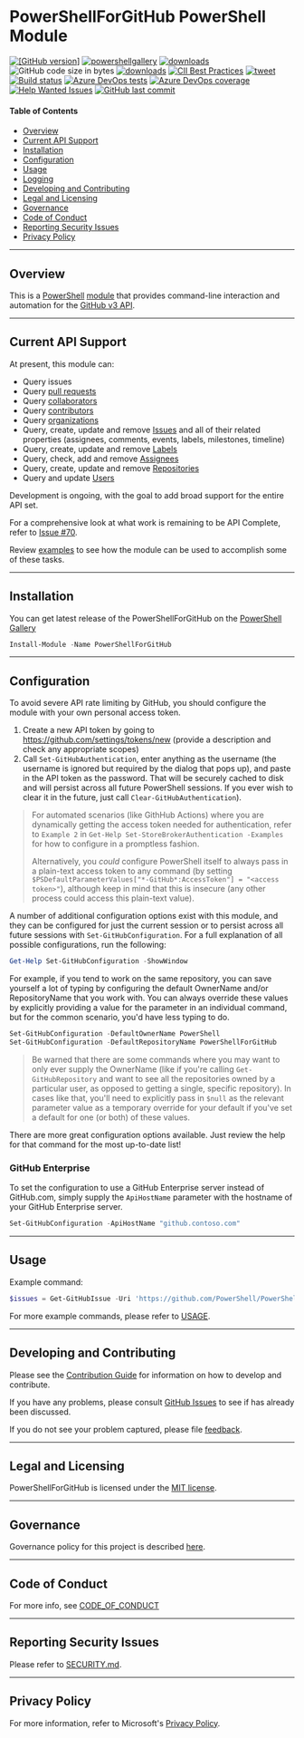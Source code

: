 # PowerShellForGitHub PowerShell Module

[![[GitHub version]](https://badge.fury.io/gh/microsoft%2FPowerShellForGitHub.svg)](https://github.com/microsoft/PowerShellForGitHub/releases)
[![powershellgallery](https://img.shields.io/powershellgallery/v/PowerShellForGitHub)](https://www.powershellgallery.com/packages/PowerShellForGitHub)
[![downloads](https://img.shields.io/powershellgallery/dt/PowerShellForGitHub.svg?label=downloads)](https://www.powershellgallery.com/packages/PowerShellForGitHub)
![GitHub code size in bytes](https://img.shields.io/github/languages/code-size/microsoft/PowerShellForGitHub)
[![downloads](https://img.shields.io/badge/license-MIT-green)](https://github.com/HowardWolosky/PowerShellForGitHub/blob/master/LICENSE)
[![CII Best Practices](https://bestpractices.coreinfrastructure.org/projects/3990/badge)](https://bestpractices.coreinfrastructure.org/projects/3990)
[![tweet](https://img.shields.io/twitter/url?url=https%3A%2F%2Ftwitter.com%2FQuackFu)](https://twitter.com/intent/tweet?text=%23PowerShellForGitHub%20%40QuackFu%20&original_referer=https://github.com/microsoft/PowerShellForGitHub)
<br />
[![Build status](https://dev.azure.com/ms/PowerShellForGitHub/_apis/build/status/PowerShellForGitHub-CI?branchName=master)](https://dev.azure.com/ms/PowerShellForGitHub/_build/latest?definitionId=109&branchName=master)
[![Azure DevOps tests](https://img.shields.io/azure-devops/tests/ms/PowerShellForGitHub/109)](https://dev.azure.com/ms/PowerShellForGitHub/_build/latest?definitionId=109&branchName=master)
[![Azure DevOps coverage](https://img.shields.io/azure-devops/coverage/ms/PowerShellForGitHub/109)](https://dev.azure.com/ms/PowerShellForGitHub/_build/latest?definitionId=109&branchName=master)
<br />
[![Help Wanted Issues](https://img.shields.io/github/issues/microsoft/PowerShellForGitHub/help%20wanted)](https://github.com/microsoft/PowerShellForGitHub/issues?q=is%3Aissue+is%3Aopen+label%3A%22help+wanted%22)
[![GitHub last commit](https://img.shields.io/github/last-commit/microsoft/PowerShellForGitHub)](https://github.com/HowardWolosky/PowerShellForGitHub/commits/master)

#### Table of Contents

*   [Overview](#overview)
*   [Current API Support](#current-api-support)
*   [Installation](#installation)
*   [Configuration](#configuration)
*   [Usage](#usage)
*   [Logging](#logging)
*   [Developing and Contributing](#developing-and-contributing)
*   [Legal and Licensing](#legal-and-licensing)
*   [Governance](#governance)
*   [Code of Conduct](#code-of-conduct)
*   [Reporting Security Issues](#reporting-security-issues)
*   [Privacy Policy](#privacy-policy)

----------

## Overview

This is a [PowerShell](https://microsoft.com/powershell) [module](https://technet.microsoft.com/en-us/library/dd901839.aspx)
that provides command-line interaction and automation for the [GitHub v3 API](https://developer.github.com/v3/).

----------

## Current API Support

At present, this module can:
 * Query issues
 * Query [pull requests](https://developer.github.com/v3/pulls/)
 * Query [collaborators](https://developer.github.com/v3/repos/collaborators/)
 * Query [contributors](https://developer.github.com/v3/repos/statistics/)
 * Query [organizations](https://developer.github.com/v3/orgs/)
 * Query, create, update and remove [Issues](https://developer.github.com/v3/issues/) and
   all of their related properties (assignees, comments, events, labels, milestones, timeline)
 * Query, create, update and remove [Labels](https://developer.github.com/v3/issues/labels/)
 * Query, check, add and remove [Assignees](https://developer.github.com/v3/issues/assignees/)
 * Query, create, update and remove [Repositories](https://developer.github.com/v3/repos/)
 * Query and update [Users](https://developer.github.com/v3/users/)

Development is ongoing, with the goal to add broad support for the entire API set.

For a comprehensive look at what work is remaining to be API Complete, refer to [Issue #70](https://github.com/PowerShell/PowerShellForGitHub/issues/70).

Review [examples](USAGE.md#examples) to see how the module can be used to accomplish some of these tasks.

----------

## Installation

You can get latest release of the PowerShellForGitHub on the [PowerShell Gallery](https://www.powershellgallery.com/packages/PowerShellForGitHub)

```PowerShell
Install-Module -Name PowerShellForGitHub
```

----------

## Configuration

To avoid severe API rate limiting by GitHub, you should configure the module with your own personal
access token.

1) Create a new API token by going to https://github.com/settings/tokens/new (provide a description
   and check any appropriate scopes)
2) Call `Set-GitHubAuthentication`, enter anything as the username (the username is ignored but
   required by the dialog that pops up), and paste in the API token as the password.  That will be
   securely cached to disk and will persist across all future PowerShell sessions.
If you ever wish to clear it in the future, just call `Clear-GitHubAuthentication`).

> For automated scenarios (like GithHub Actions) where you are dynamically getting the access token
> needed for authentication, refer to `Example 2` in `Get-Help Set-StoreBrokerAuthentication -Examples`
> for how to configure in a promptless fashion.
>
> Alternatively, you _could_ configure PowerShell itself to always pass in a plain-text access token
> to any command (by setting `$PSDefaultParameterValues["*-GitHub*:AccessToken"] = "<access token>"`),
> although keep in mind that this is insecure (any other process could access this plain-text value).

A number of additional configuration options exist with this module, and they can be configured
for just the current session or to persist across all future sessions with `Set-GitHubConfiguration`.
For a full explanation of all possible configurations, run the following:

 ```powershell
Get-Help Set-GitHubConfiguration -ShowWindow
```

For example, if you tend to work on the same repository, you can save yourself a lot of typing
by configuring the default OwnerName and/or RepositoryName that you work with.  You can always
override these values by explicitly providing a value for the parameter in an individual command,
but for the common scenario, you'd have less typing to do.

 ```powershell
Set-GitHubConfiguration -DefaultOwnerName PowerShell
Set-GitHubConfiguration -DefaultRepositoryName PowerShellForGitHub
```

> Be warned that there are some commands where you may want to only ever supply the OwnerName
> (like if you're calling `Get-GitHubRepository` and want to see all the repositories owned
> by a particular user, as opposed to getting a single, specific repository).  In cases like that,
> you'll need to explicitly pass in `$null` as the relevant parameter value as a temporary override
> for your default if you've set a default for one (or both) of these values.

There are more great configuration options available.  Just review the help for that command for
the most up-to-date list!

### GitHub Enterprise

To set the configuration to use a GitHub Enterprise server instead of GitHub.com, simply supply
the `ApiHostName` parameter with the hostname of your GitHub Enterprise server.

 ```powershell
Set-GitHubConfiguration -ApiHostName "github.contoso.com"
```

----------

## Usage

Example command:

```powershell
$issues = Get-GitHubIssue -Uri 'https://github.com/PowerShell/PowerShellForGitHub'
```

For more example commands, please refer to [USAGE](USAGE.md#examples).

----------

## Developing and Contributing

Please see the [Contribution Guide](CONTRIBUTING.md) for information on how to develop and
contribute.

If you have any problems, please consult [GitHub Issues](https://github.com/PowerShell/PowerShellForGitHub/issues)
to see if has already been discussed.

If you do not see your problem captured, please file [feedback](CONTRIBUTING.md#feedback).

----------

## Legal and Licensing

PowerShellForGitHub is licensed under the [MIT license](LICENSE).

----------

## Governance

Governance policy for this project is described [here](GOVERNANCE.md).

----------

## Code of Conduct

For more info, see [CODE_OF_CONDUCT](CODE_OF_CONDUCT.md)

----------

## Reporting Security Issues

Please refer to [SECURITY.md](./SECURITY.md).

----------

## Privacy Policy

For more information, refer to Microsoft's [Privacy Policy](https://go.microsoft.com/fwlink/?LinkID=521839).
